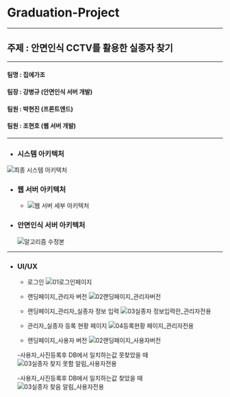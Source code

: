 # Graduation-Project
---
## __주제__ : 안면인식 CCTV를 활용한 실종자 찾기
---
#### 팀명 : 집에가조
#### 팀장 : 강병규 (안면인식 서버 개발)
#### 팀원 : 박현진 (프론트엔드)
#### 팀원 : 조현호 (웹 서버 개발)
---
- ### __시스템 아키텍처__

![최종 시스템 아키텍처](https://user-images.githubusercontent.com/111965118/209160731-e5ee3710-77bf-444b-98cf-12bbe7ba1416.jpg)


- ### __웹 서버 아키텍처__
  - ![웹 서버 세부 아키텍처](https://user-images.githubusercontent.com/119674687/218985955-78a05eab-4367-4e5e-addf-e1cf37884f91.png)



- ### __안면인식 서버 아키텍처__
  ![알고리즘 수정본](https://user-images.githubusercontent.com/111965118/230404586-16869fe0-c479-41e8-a220-3107e23f5424.jpg)



------

- ### __UI/UX__
  - 로그인
![01로그인페이지](https://user-images.githubusercontent.com/111965118/209203139-7fc46161-4f4f-48ae-bef4-e9d99f58ade9.PNG)

  - 랜딩페이지_관리자 버전
![02랜딩페이지_관리자버전](https://user-images.githubusercontent.com/111965118/209203148-6593f882-f467-4247-b92b-d9ecddfc179a.PNG)

  - 랜딩페이지_관리자_실종자 정보 입력
![03실종자 정보입력란_관리자전용](https://user-images.githubusercontent.com/111965118/209203188-63abacc7-1bdb-4b8c-a74a-b12064e0485c.PNG)

  - 관리자_실종자 등록 현황 페이지
  ![04등록현황 페이지_관리자전용](https://user-images.githubusercontent.com/111965118/209203197-79fa4465-488e-41d5-afb9-de5a2c53f8cc.PNG)
  
  - 랜딩페이지_사용자 버전
  ![02랜딩페이지_사용자버전](https://user-images.githubusercontent.com/111965118/209203165-7e5e05b7-a092-4785-845b-cd5822a3e4ce.PNG)
  
  -사용자_사진등록후 DB에서 일치하는값 못찾았을 때
  ![03실종자 찾지 못함 알림_사용자전용](https://user-images.githubusercontent.com/111965118/209203196-16225174-3899-4aa0-9f84-e0c50b66b471.PNG)
  
  -사용자_사진등록후 DB에서 일치하는값 찾았을 때
  ![03실종자 찾음 알림_사용자전용](https://user-images.githubusercontent.com/111965118/209203194-7e4432ba-ad43-49e4-a56f-758b678af8cd.PNG)
   
   

